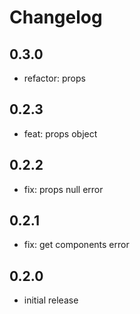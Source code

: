 # Changelog

## 0.3.0

- refactor: props

## 0.2.3

- feat: props object

## 0.2.2

- fix: props null error

## 0.2.1

- fix: get components error

## 0.2.0

- initial release
